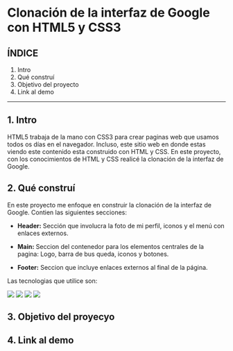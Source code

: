 # Clonación de la interfaz de Google con HTML5 y CSS3

## **ÍNDICE**

1. Intro
2. Qué construí
3. Objetivo del proyecto
4. Link al demo

****

## 1. Intro
HTML5 trabaja de la mano con CSS3 para crear paginas web que usamos todos os días en el navegador. Incluso, este sitio web en donde estas viendo este contenido esta construido con HTML y CSS. En este proyecto, con los conocimientos de HTML y CSS realicé la clonación de la interfaz de Google.

## 2. Qué construí 
En este proyecto me enfoque en construir la clonación de la interfaz de Google.
Contien las siguientes secciones:

* **Header:** Sección que involucra la foto de mi perfil, iconos y el menú con enlaces externos.

*  **Main:** Seccion del contenedor para los elementos centrales de la pagina: Logo, barra de bus queda, iconos y botones.

*  **Footer:** Seccion que incluye enlaces externos al final de la página.

Las tecnologias que utilice son:

<img src="https://img.shields.io/badge/HTML5-E34F26?style=for-the-badge&logo=html5&logoColor=white" />
<img src="https://img.shields.io/badge/CSS3-1572B6?style=for-the-badge&logo=css3&logoColor=white" />
<img src="https://img.shields.io/badge/JavaScript-323330?style=for-the-badge&logo=javascript&logoColor=F7DF1E" />
<img src="https://img.shields.io/badge/GitHub-100000?style=for-the-badge&logo=github&logoColor=white" />


  

  
## 3. Objetivo del proyecyo

## 4. Link al demo



